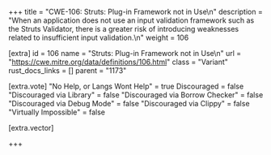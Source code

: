 +++
title = "CWE-106: Struts: Plug-in Framework not in Use\n"
description = "When an application does not use an input validation framework such as the Struts Validator, there is a greater risk of introducing weaknesses related to insufficient input validation.\n"
weight = 106

[extra]
id = 106
name = "Struts: Plug-in Framework not in Use\n"
url = "https://cwe.mitre.org/data/definitions/106.html"
class = "Variant"
rust_docs_links = []
parent = "1173"

[extra.vote]
"No Help, or Langs Wont Help" = true
Discouraged = false
"Discouraged via Library" = false
"Discouraged via Borrow Checker" = false
"Discouraged via Debug Mode" = false
"Discouraged via Clippy" = false
"Virtually Impossible" = false

[extra.vector]

+++